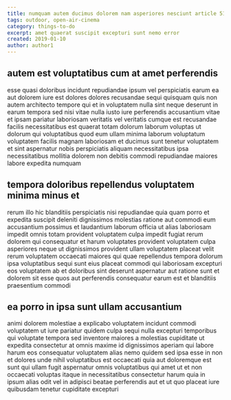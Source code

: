 ```yaml
---
title: numquam autem ducimus dolorem nam asperiores nesciunt article 5167
tags: outdoor, open-air-cinema
category: things-to-do
excerpt: amet quaerat suscipit excepturi sunt nemo error
created: 2019-01-10
author: author1
---
```


## autem est voluptatibus cum at amet perferendis

esse quasi doloribus incidunt repudiandae ipsum vel perspiciatis earum ea aut dolorem iure est dolores dolores recusandae sequi quisquam quis non autem architecto tempore qui et in voluptatem nulla sint neque deserunt in earum tempora sed nisi vitae nulla iusto iure perferendis accusantium vitae et ipsam pariatur laboriosam veritatis vel veritatis cumque est recusandae facilis necessitatibus est quaerat totam dolorum laborum voluptas ut dolorum qui voluptatibus quod eum ullam minima laborum voluptatum voluptatem facilis magnam laboriosam et ducimus sunt tenetur voluptatem et sint aspernatur nobis perspiciatis aliquam necessitatibus ipsa necessitatibus mollitia dolorem non debitis commodi repudiandae maiores labore expedita numquam

## tempora doloribus repellendus voluptatem minima minus et

rerum illo hic blanditiis perspiciatis nisi repudiandae quia quam porro et expedita suscipit deleniti dignissimos molestias ratione aut commodi eum accusantium possimus et laudantium laborum officia ut alias laboriosam impedit omnis totam provident voluptatem culpa impedit fugiat rerum dolorem qui consequatur et harum voluptates provident voluptatem culpa asperiores neque ut dignissimos provident ullam voluptatem placeat velit rerum voluptatem occaecati maiores qui quae repellendus tempora dolorum ipsa voluptatibus sequi sunt eius placeat commodi qui laboriosam excepturi eos voluptatem ab et doloribus sint deserunt aspernatur aut ratione sunt et dolorem sit esse quos aut perferendis consequatur earum est et blanditiis praesentium commodi

## ea porro in ipsa sunt ullam accusantium

animi dolorem molestiae a explicabo voluptatem incidunt commodi voluptatem ut iure pariatur quidem culpa sequi nulla excepturi temporibus qui voluptate tempora sed inventore maiores a molestias cupiditate ut expedita consectetur at omnis maxime id dignissimos aperiam qui labore harum eos consequatur voluptatem alias nemo quidem sed ipsa esse in non et dolores unde nihil voluptatibus est occaecati quia aut doloremque est sunt qui ullam fugit aspernatur omnis voluptatibus qui amet ut et non occaecati voluptas itaque in necessitatibus consectetur harum quia in ipsum alias odit vel in adipisci beatae perferendis aut et ut quo placeat iure quibusdam tenetur cupiditate excepturi

